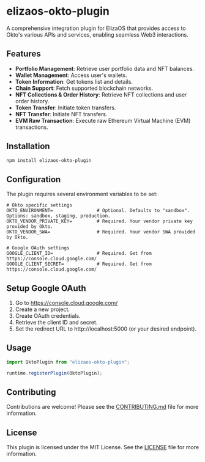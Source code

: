 # elizaos-okto-plugin

A comprehensive integration plugin for ElizaOS that provides access to Okto's various APIs and services, enabling seamless Web3 interactions.

## Features

- **Portfolio Management**: Retrieve user portfolio data and NFT balances.
- **Wallet Management**: Access user's wallets.
- **Token Information**: Get tokens list and details.
- **Chain Support**: Fetch supported blockchain networks.
- **NFT Collections & Order History**: Retrieve NFT collections and user order history.
- **Token Transfer**: Initiate token transfers.
- **NFT Transfer**: Initiate NFT transfers.
- **EVM Raw Transaction**: Execute raw Ethereum Virtual Machine (EVM) transactions.

## Installation

```bash
npm install elizaos-okto-plugin
```

## Configuration

The plugin requires several environment variables to be set:

```env
# Okto specific settings
OKTO_ENVIRONMENT=                # Optional. Defaults to "sandbox". Options: sandbox, staging, production.
OKTO_VENDOR_PRIVATE_KEY=         # Required. Your vendor private key provided by Okto.
OKTO_VENDOR_SWA=                 # Required. Your vendor SWA provided by Okto.

# Google OAuth settings
GOOGLE_CLIENT_ID=                # Required. Get from https://console.cloud.google.com/
GOOGLE_CLIENT_SECRET=            # Required. Get from https://console.cloud.google.com/
```

## Setup Google OAuth

1. Go to https://console.cloud.google.com/
2. Create a new project.
3. Create OAuth credentials.
4. Retrieve the client ID and secret.
5. Set the redirect URL to http://localhost:5000 (or your desired endpoint).

## Usage

```typescript
import OktoPlugin from "elizaos-okto-plugin";

runtime.registerPlugin(OktoPlugin);
```

## Contributing

Contributions are welcome! Please see the [CONTRIBUTING.md](CONTRIBUTING.md) file for more information.

## License

This plugin is licensed under the MIT License. See the [LICENSE](LICENSE) file for more information.